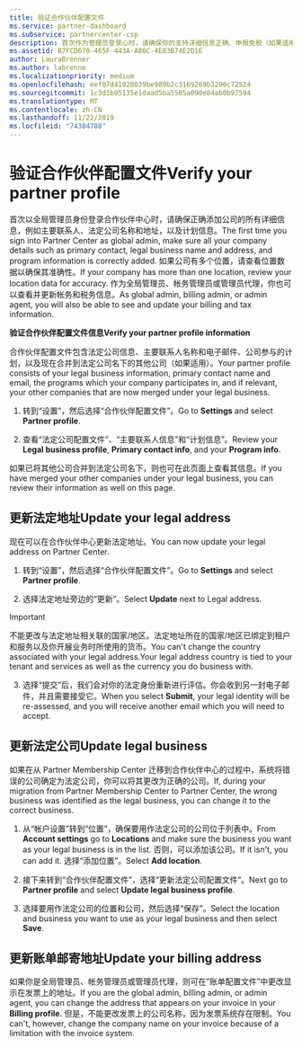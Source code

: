 ```yaml
---
title: 验证合作伙伴配置文件
ms.service: partner-dashboard
ms.subservice: partnercenter-csp
description: 首次作为管理员登录心时，请确保你的支持详细信息正确、申报免税（如果适用），并在配置文件中查看联系信息。
ms.assetid: B7FCD670-465F-443A-A80C-4E83B74E2D1E
author: LauraBrenner
ms.author: labrenne
ms.localizationpriority: medium
ms.openlocfilehash: eef07d41028039be989b2c3169269b3290c72524
ms.sourcegitcommit: 1c3d3b95135e1daad5ba5585a090e84ab0b97594
ms.translationtype: MT
ms.contentlocale: zh-CN
ms.lasthandoff: 11/22/2019
ms.locfileid: "74384788"
---
```

# <a name="verify-your-partner-profile"></a><span data-ttu-id="9e10f-103">验证合作伙伴配置文件</span><span class="sxs-lookup"><span data-stu-id="9e10f-103">Verify your partner profile</span></span>

<span data-ttu-id="9e10f-104">首次以全局管理员身份登录合作伙伴中心时，请确保正确添加公司的所有详细信息，例如主要联系人、法定公司名称和地址，以及计划信息。</span><span class="sxs-lookup"><span data-stu-id="9e10f-104">The first time you sign into Partner Center as  global admin, make sure all your company details such as primary contact, legal business name and address, and program information is correctly added.</span></span> <span data-ttu-id="9e10f-105">如果公司有多个位置，请查看位置数据以确保其准确性。</span><span class="sxs-lookup"><span data-stu-id="9e10f-105">If your company has more than one location, review your location data for accuracy.</span></span> <span data-ttu-id="9e10f-106">作为全局管理员、帐务管理员或管理员代理，你也可以查看并更新帐务和税务信息。</span><span class="sxs-lookup"><span data-stu-id="9e10f-106">As global admin, billing admin, or admin agent, you will also be able to see and update your billing and tax information.</span></span> 

<span data-ttu-id="9e10f-107">**验证合作伙伴配置文件信息**</span><span class="sxs-lookup"><span data-stu-id="9e10f-107">**Verify your partner profile information**</span></span>

<span data-ttu-id="9e10f-108">合作伙伴配置文件包含法定公司信息、主要联系人名称和电子邮件、公司参与的计划，以及现在合并到法定公司名下的其他公司（如果适用）。</span><span class="sxs-lookup"><span data-stu-id="9e10f-108">Your partner profile consists of your legal business information, primary contact name and email, the programs which your company participates in, and if relevant, your other companies that are now merged under your legal business.</span></span>

1.  <span data-ttu-id="9e10f-109">转到“设置”，然后选择“合作伙伴配置文件”。</span><span class="sxs-lookup"><span data-stu-id="9e10f-109">Go to **Settings** and select **Partner profile**.</span></span>

2.  <span data-ttu-id="9e10f-110">查看“法定公司配置文件”、“主要联系人信息”和“计划信息”。</span><span class="sxs-lookup"><span data-stu-id="9e10f-110">Review your **Legal business profile**, **Primary contact info**, and your **Program info**.</span></span>

<span data-ttu-id="9e10f-111">如果已将其他公司合并到法定公司名下，则也可在此页面上查看其信息。</span><span class="sxs-lookup"><span data-stu-id="9e10f-111">If you have merged your other companies under your legal business, you can review their information as well on this page.</span></span>

## <a name="update-your-legal-address"></a><span data-ttu-id="9e10f-112">更新法定地址</span><span class="sxs-lookup"><span data-stu-id="9e10f-112">Update your legal address</span></span>

<span data-ttu-id="9e10f-113">现在可以在合作伙伴中心更新法定地址。</span><span class="sxs-lookup"><span data-stu-id="9e10f-113">You can now update your legal address on Partner Center.</span></span>

1. <span data-ttu-id="9e10f-114">转到“设置”，然后选择“合作伙伴配置文件”。</span><span class="sxs-lookup"><span data-stu-id="9e10f-114">Go to **Settings** and select **Partner profile**.</span></span> 

2. <span data-ttu-id="9e10f-115">选择法定地址旁边的“更新”。</span><span class="sxs-lookup"><span data-stu-id="9e10f-115">Select **Update** next to Legal address.</span></span> 

>[!Important]
><span data-ttu-id="9e10f-116">不能更改与法定地址相关联的国家/地区。法定地址所在的国家/地区已绑定到租户和服务以及你开展业务时所使用的货币。</span><span class="sxs-lookup"><span data-stu-id="9e10f-116">You can't change the country associated with your legal address.Your legal address country is tied to your tenant and services as well as the currency you do business with.</span></span> 

3. <span data-ttu-id="9e10f-117">选择“提交”后，我们会对你的法定身份重新进行评估。你会收到另一封电子邮件，并且需要接受它。</span><span class="sxs-lookup"><span data-stu-id="9e10f-117">When you select **Submit**, your legal identity will be re-assessed, and you will receive another email which you will need to accept.</span></span>

## <a name="update-legal-business"></a><span data-ttu-id="9e10f-118">更新法定公司</span><span class="sxs-lookup"><span data-stu-id="9e10f-118">Update legal business</span></span>

<span data-ttu-id="9e10f-119">如果在从 Partner Membership Center 迁移到合作伙伴中心的过程中，系统将错误的公司确定为法定公司，你可以将其更改为正确的公司。</span><span class="sxs-lookup"><span data-stu-id="9e10f-119">If, during your migration from Partner Membership Center to Partner Center, the wrong business was identified as the legal business, you can change it to the correct business.</span></span>

1. <span data-ttu-id="9e10f-120">从“帐户设置”转到“位置”，确保要用作法定公司的公司位于列表中。</span><span class="sxs-lookup"><span data-stu-id="9e10f-120">From **Account settings** go to **Locations** and make sure the business you want as your legal business is in the list.</span></span> <span data-ttu-id="9e10f-121">否则，可以添加该公司。</span><span class="sxs-lookup"><span data-stu-id="9e10f-121">If it isn't, you can add it.</span></span> <span data-ttu-id="9e10f-122">选择“添加位置”。</span><span class="sxs-lookup"><span data-stu-id="9e10f-122">Select **Add location**.</span></span>

2.  <span data-ttu-id="9e10f-123">接下来转到“合作伙伴配置文件”，选择“更新法定公司配置文件”。</span><span class="sxs-lookup"><span data-stu-id="9e10f-123">Next go to **Partner profile** and select **Update legal business profile**.</span></span>

3.  <span data-ttu-id="9e10f-124">选择要用作法定公司的位置和公司，然后选择“保存”。</span><span class="sxs-lookup"><span data-stu-id="9e10f-124">Select the location and business you want to use as your legal business and then select **Save**.</span></span>

## <a name="update-your-billing-address"></a><span data-ttu-id="9e10f-125">更新账单邮寄地址</span><span class="sxs-lookup"><span data-stu-id="9e10f-125">Update your billing address</span></span>

<span data-ttu-id="9e10f-126">如果你是全局管理员、帐务管理员或管理员代理，则可在“账单配置文件”中更改显示在发票上的地址。</span><span class="sxs-lookup"><span data-stu-id="9e10f-126">If you are the global admin, billing admin, or admin agent, you can change the address that appears on your invoice in your **Billing profile**.</span></span> <span data-ttu-id="9e10f-127">但是，不能更改发票上的公司名称，因为发票系统存在限制。</span><span class="sxs-lookup"><span data-stu-id="9e10f-127">You can't, however, change the company name on your invoice because of a limitation with the invoice system.</span></span>

 


